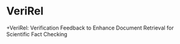 # VeriRel
+VeriRel: Verification Feedback to Enhance Document Retrieval for Scientific Fact Checking
